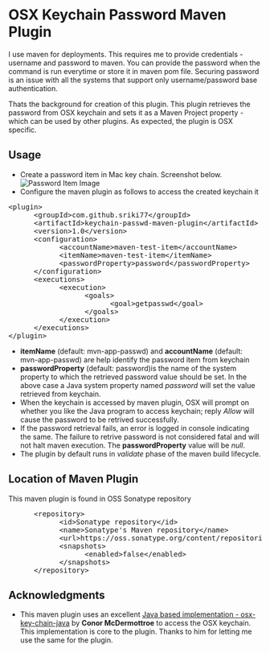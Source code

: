 OSX Keychain Password Maven Plugin
==============================

I use maven for deployments. This requires me to provide credentials - username and password to maven. You can provide the password when the command is run everytime or store it in maven pom file. Securing password is an issue with all the systems that support only username/password base authentication.

Thats the background for creation of this plugin. This plugin retrieves the password from OSX keychain and sets it as a Maven Project property - which can be used by other plugins. As expected, the plugin is OSX specific.

Usage
---------
* Create a password item in Mac key chain. Screenshot below.
![Password Item Image](https://raw.github.com/sriki77/keychain-passwd-maven-plugin/master/passwd_key.png)
* Configure the maven plugin as follows to access the created keychain it
<pre>
&lt;plugin&gt;
      &lt;groupId&gt;com.github.sriki77&lt;/groupId&gt;
      &lt;artifactId&gt;keychain-passwd-maven-plugin&lt;/artifactId&gt;
      &lt;version&gt;1.0&lt;/version&gt;
      &lt;configuration&gt;
            &lt;accountName&gt;maven-test-item&lt;/accountName&gt;
            &lt;itemName&gt;maven-test-item&lt;/itemName&gt;
            &lt;passwordProperty&gt;password&lt;/passwordProperty&gt;
      &lt;/configuration&gt;
      &lt;executions&gt;
            &lt;execution&gt;
                  &lt;goals&gt;
                        &lt;goal&gt;getpasswd&lt;/goal&gt;
                  &lt;/goals&gt;
            &lt;/execution&gt;
      &lt;/executions&gt;
&lt;/plugin&gt;
</pre> 
* **itemName** (default: mvn-app-passwd) and **accountName** (default: mvn-app-passwd) are help identify the password item from keychain
* **passwordProperty** (default: password)is the name of the system property to which the retrieved password value should be set. In the above case a Java system property named *password* will set the value retrieved from keychain.
* When the keychain is accessed by maven plugin, OSX will prompt on whether you like the Java program to access keychain; reply *Allow* will cause the password to be retrived successfully.
* If the password retrieval fails, an error is logged in console indicating the same. The failure to retrive password is not considered fatal and will not halt maven execution. The **passwordProperty** value will be *null*.
* The plugin by default runs in *validate* phase of the maven build lifecycle.

Location of Maven Plugin
---------------------------------
This maven plugin is found in OSS Sonatype repository
<pre>
      &lt;repository&gt;
            &lt;id&gt;Sonatype repository&lt;/id&gt;
            &lt;name&gt;Sonatype&apos;s Maven repository&lt;/name&gt;
            &lt;url&gt;https://oss.sonatype.org/content/repositories/releases&lt;/url&gt;
            &lt;snapshots&gt;
                  &lt;enabled&gt;false&lt;/enabled&gt;
            &lt;/snapshots&gt;
      &lt;/repository&gt;
</pre>


Acknowledgments
-------------------------
* This maven plugin uses an excellent [Java based implementation - osx-key-chain-java](https://github.com/conormcd/osx-keychain-java)  by **Conor McDermottroe** to access the OSX keychain. This implementation is core to the plugin. Thanks to him for letting me use the same for the plugin.
